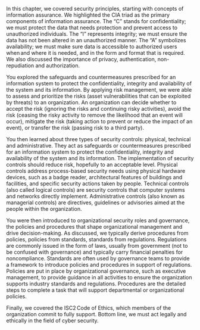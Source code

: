 
In this chapter, we covered security principles, starting with concepts of information assurance. We highlighted the CIA triad as the primary components of information assurance. The “C” stands for confidentiality; we must protect the data that needs protection and prevent access to unauthorized individuals. The “I” represents integrity; we must ensure the data has not been altered in an unauthorized manner. The “A” symbolizes availability; we must make sure data is accessible to authorized users when and where it is needed, and in the form and format that is required. We also discussed the importance of privacy, authentication, non-repudiation and authorization. 

You explored the safeguards and countermeasures prescribed for an information system to protect the confidentiality, integrity and availability of the system and its information. By applying risk management, we were able to assess and prioritize the risks (asset vulnerabilities that can be exploited by threats) to an organization. An organization can decide whether to accept the risk (ignoring the risks and continuing risky activities), avoid the risk (ceasing the risky activity to remove the likelihood that an event will occur), mitigate the risk (taking action to prevent or reduce the impact of an event), or transfer the risk (passing risk to a third party). 

You then learned about three types of security controls: physical, technical and administrative. They act as safeguards or countermeasures prescribed for an information system to protect the confidentiality, integrity and availability of the system and its information. The implementation of security controls should reduce risk, hopefully to an acceptable level. Physical controls address process-based security needs using physical hardware devices, such as a badge reader, architectural features of buildings and facilities, and specific security actions taken by people. Technical controls (also called logical controls) are security controls that computer systems and networks directly implement. Administrative controls (also known as managerial controls) are directives, guidelines or advisories aimed at the people within the organization.

You were then introduced to organizational security roles and governance, the policies and procedures that shape organizational management and drive decision-making. As discussed, we typically derive procedures from policies, policies from standards, standards from regulations. Regulations are commonly issued in the form of laws, usually from government (not to be confused with governance) and typically carry financial penalties for noncompliance. Standards are often used by governance teams to provide a framework to introduce policies and procedures in support of regulations. Policies are put in place by organizational governance, such as executive management, to provide guidance in all activities to ensure the organization supports industry standards and regulations. Procedures are the detailed steps to complete a task that will support departmental or organizational policies.

Finally, we covered the ISC2 Code of Ethics, which members of the organization commit to fully support. Bottom line, we must act legally and ethically in the field of cyber security.
